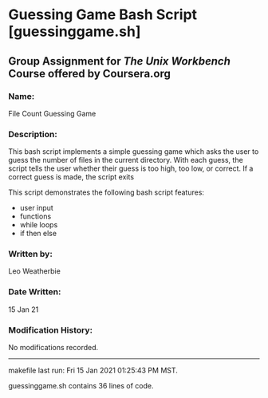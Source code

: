 # Guessing Game Bash Script [guessinggame.sh]

## Group Assignment for *The Unix Workbench* Course offered by **Coursera.org**

### Name:
File Count Guessing Game

### Description:
This bash script implements a simple guessing game which asks the user to guess
the number of files in the current directory. With each guess, the script tells
the user whether their guess is too high, too low, or correct. If a correct guess
is made, the script exits

This script demonstrates the following bash script features:
- user input
- functions
- while loops
- if then else

### Written by:
Leo Weatherbie

### Date Written:
15 Jan 21

### Modification History:
No modifications recorded.

---
makefile last run: Fri 15 Jan 2021 01:25:43 PM MST.

guessinggame.sh contains 36 lines of code.
